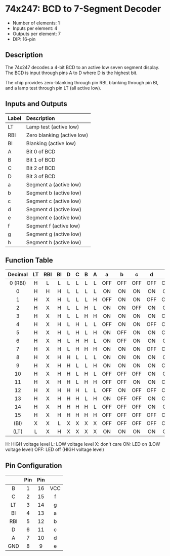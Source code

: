 # 74x247: BCD to 7-Segment Decoder

* Number of elements: 1
* Inputs per element: 4
* Outputs per element: 7
* DIP: 16-pin

## Description

The 74x247 decodes a 4-bit BCD to an active low seven segment display. The BCD is input through pins A to D where D is the highest bit.

The chip provides zero-blanking through pin RBI, blanking through pin BI, and a lamp test through pin LT (all active low).

## Inputs and Outputs

| Label | Description                  |
|:----- |:---------------------------- |
| LT    | Lamp test (active low)       |
| RBI   | Zero blanking (active low)   |
| BI    | Blanking (active low)        |
| A     | Bit 0 of BCD                 |
| B     | Bit 1 of BCD                 |
| C     | Bit 2 of BCD                 |
| D     | Bit 3 of BCD                 |
| a     | Segment a (active low)       |
| b     | Segment b (active low)       |
| c     | Segment c (active low)       |
| d     | Segment d (active low)       |
| e     | Segment e (active low)       |
| f     | Segment f (active low)       |
| g     | Segment g (active low)       |
| h     | Segment h (active low)       |

## Function Table

| Decimal  | LT  | RBI | BI  | D   | C   | B   | A   | a   | b   | c   | d   | e   | f   | g   |
|:--------:|:---:|:---:|:---:|:---:|:---:|:---:|:---:|:---:|:---:|:---:|:---:|:---:|:---:|:---:|
|  0 (RBI) | H   | L   | L   | L   | L   | L   | L   | OFF | OFF | OFF | OFF | OFF | OFF | OFF |
|  0       | H   | H   | H   | L   | L   | L   | L   | ON  | ON  | ON  | ON  | ON  | ON  | OFF |
|  1       | H   | X   | H   | L   | L   | L   | H   | OFF | ON  | ON  | OFF | OFF | OFF | OFF |
|  2       | H   | X   | H   | L   | L   | H   | L   | ON  | ON  | OFF | ON  | ON  | OFF | ON  |
|  3       | H   | X   | H   | L   | L   | H   | H   | ON  | ON  | ON  | ON  | OFF | OFF | ON  |
|  4       | H   | X   | H   | L   | H   | L   | L   | OFF | ON  | ON  | OFF | OFF | ON  | ON  |
|  5       | H   | X   | H   | L   | H   | L   | H   | ON  | OFF | ON  | ON  | OFF | ON  | ON  |
|  6       | H   | X   | H   | L   | H   | H   | L   | ON  | OFF | ON  | ON  | ON  | ON  | ON  |
|  7       | H   | X   | H   | L   | H   | H   | H   | ON  | ON  | ON  | OFF | OFF | OFF | OFF |
|  8       | H   | X   | H   | H   | L   | L   | L   | ON  | ON  | ON  | ON  | ON  | ON  | ON  |
|  9       | H   | X   | H   | H   | L   | L   | H   | ON  | ON  | ON  | ON  | OFF | ON  | ON  |
| 10       | H   | X   | H   | H   | L   | H   | L   | OFF | OFF | OFF | ON  | ON  | OFF | ON  |
| 11       | H   | X   | H   | H   | L   | H   | H   | OFF | OFF | ON  | ON  | OFF | OFF | ON  |
| 12       | H   | X   | H   | H   | H   | L   | L   | OFF | ON  | OFF | OFF | OFF | ON  | ON  |
| 13       | H   | X   | H   | H   | H   | L   | H   | ON  | OFF | OFF | ON  | OFF | ON  | ON  |
| 14       | H   | X   | H   | H   | H   | H   | L   | OFF | OFF | OFF | ON  | ON  | ON  | ON  |
| 15       | H   | X   | H   | H   | H   | H   | H   | OFF | OFF | OFF | OFF | OFF | OFF | OFF |
| (BI)     | X   | X   | L   | X   | X   | X   | X   | OFF | OFF | OFF | OFF | OFF | OFF | OFF |
| (LT)     | L   | X   | H   | X   | X   | X   | X   | ON  | ON  | ON  | ON  | ON  | ON  | ON  |

H: HIGH voltage level
L: LOW voltage level
X: don't care
ON: LED on (LOW voltage level)
OFF: LED off (HIGH voltage level)

## Pin Configuration

|     | Pin | Pin |     |
|:---:|:---:|:---:|:---:|
| B   |   1 |  16 | VCC |
| C   |   2 |  15 | f   |
| LT  |   3 |  14 | g   |
| BI  |   4 |  13 | a   |
| RBI |   5 |  12 | b   |
| D   |   6 |  11 | c   |
| A   |   7 |  10 | d   |
| GND |   8 |   9 | e   |
